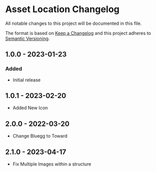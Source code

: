 # Asset Location Changelog

All notable changes to this project will be documented in this file.

The format is based on [Keep a Changelog](http://keepachangelog.com/) and this project adheres to [Semantic Versioning](http://semver.org/).

## 1.0.0 - 2023-01-23

### Added

-   Initial release

## 1.0.1 - 2023-02-20

-   Added New Icon

## 2.0.0 - 2022-03-20

-   Change Bluegg to Toward

## 2.1.0 - 2023-04-17

-   Fix Multiple Images within a structure
